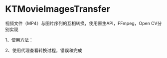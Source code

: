# KTMovieImagesTransfer
视频文件（MP4）与图片序列的互相转换，使用原生API，FFmpeg，Open CV分别实现

1、使用方法：

2、使用代理查看转换过程，错误和完成


